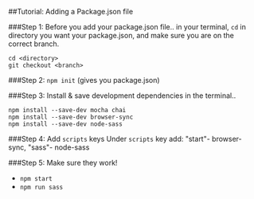 ##Tutorial: Adding a Package.json file

###Step 1:
Before you add your package.json file..
in your terminal, `cd` in directory you want your package.json, and make sure you are on the correct branch.
```
cd <directory>
git checkout <branch>
```

###Step 2:
`npm init` (gives you package.json)

###Step 3: Install & save development dependencies
in the terminal..
```
npm install --save-dev mocha chai
npm install --save-dev browser-sync
npm install --save-dev node-sass
```

###Step 4: Add `scripts` keys
Under `scripts` key add: "start"- browser-sync, "sass"- node-sass

###Step 5: Make sure they work!
- `npm start`
- `npm run sass`
